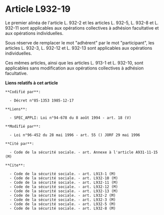 # Article L932-19

Le premier alinéa de l'article L. 932-2 et les articles L. 932-5, L. 932-8 et L. 932-11 sont applicables aux opérations
collectives à adhésion facultative et aux opérations individuelles.

Sous réserve de remplacer le mot "adhérent" par le mot "participant", les articles L. 932-3, L. 932-12 et L. 932-13 sont
applicables aux opérations individuelles.

Ces mêmes articles, ainsi que les articles L. 913-1 et L. 932-10, sont applicables sans modification aux opérations
collectives à adhésion facultative.

**Liens relatifs à cet article**

	**Codifié par**:

	  - Décret n°85-1353 1985-12-17

	**Liens**:

	  - SPEC_APPLI: Loi n°94-678 du 8 août 1994 - art. 18 (V)

	**Modifié par**:

	  - Loi n°96-452 du 28 mai 1996 - art. 55 () JORF 29 mai 1996

	**Cité par**:

	  - Code de la sécurité sociale. - art. Annexe à l'article A931-11-15 (M)

	**Cite**:

	  - Code de la sécurité sociale. - art. L913-1 (M)
	  - Code de la sécurité sociale. - art. L932-10 (M)
	  - Code de la sécurité sociale. - art. L932-11 (M)
	  - Code de la sécurité sociale. - art. L932-12 (M)
	  - Code de la sécurité sociale. - art. L932-13 (M)
	  - Code de la sécurité sociale. - art. L932-2 (M)
	  - Code de la sécurité sociale. - art. L932-3 (M)
	  - Code de la sécurité sociale. - art. L932-5 (M)
	  - Code de la sécurité sociale. - art. L932-8 (M)
